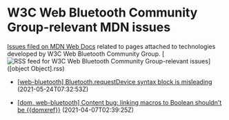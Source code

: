 # W3C Web Bluetooth Community Group-relevant MDN issues

[Issues filed on MDN Web Docs](https://github.com/mdn/content/issues) related to pages attached to technologies developed by W3C Web Bluetooth Community Group. [![RSS feed for W3C Web Bluetooth Community Group-relevant issues](https://www.w3.org/QA/2007/04/feed_icon)]([object Object].rss)

* [[web-bluetooth] Bluetooth.requestDevice syntax block is misleading](https://github.com/mdn/content/issues/5244) (2021-05-24T07:32:53Z)
  
* [[dom, web-bluetooth] Content bug: linking macros to Boolean shouldn't be {{domxref}}](https://github.com/mdn/content/issues/3898) (2021-04-07T02:39:25Z)
  
